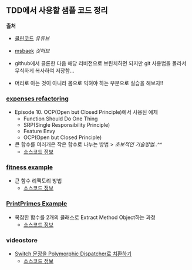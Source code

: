 ## TDD에서 사용할 샘플 코드 정리

**출처**
* [클린코드](https://www.youtube.com/playlist?list=PLuLb6MC4SOvXCRePHrb4e-EYadjZ9KHyH) _유튜브_
* [msbaek](https://github.com/msbaek/) _깃허브_

* github에서 클론한 다음 해당 리비전으로 브린치하면 되지만 git 사용법을 몰라서 무식하게 복사하여 저장함...
* 머리로 아는 것이 아니라 몸으로 익혀야 하는 부분으로 실습을 해보자!!

### [expenses refactoring](https://github.com/msbaek/expense/)
* Episode 10. OCP(Open but Closed Principle)에서 사용된 예제
    - Function Should Do One Thing
    - SRP(Single Responsibility Principle)
    - Feature Envy
    - OCP(Open but Closed Principle)
* 큰 함수를 여러개은 작은 함수로 나누는 방법 > _초보적인 기술방법..^^_
    - [소스코드 정보](https://github.com/msbaek/expense/commit/114deae805259d0dc6c3b7bdbba97e2f2bdc55f5?diff=unified)

### [fitness example](https://github.com/msbaek/fitness-example)
* 큰 함수 리팩토리 방법
    - [소스코드 정보](https://github.com/msbaek/fitness-example/commit/464fe42929b93fefcb9b99980db76ec1c34a3881#diff-0494caf1dfbc3a4ff5b53428cae27fc3)

### [PrintPrimes Example](https://github.com/msbaek/print-prime)
* 복잡한 함수를 2개의 클래스로 Extract Method Object하는 과정
    - [소스코드 정보](https://github.com/msbaek/print-prime/commit/c9e14d7e0d506c8b3b037cd86b0cb7737ac0a07b#diff-25d902c24283ab8cfbac54dfa101ad31)

### videostore
* [Switch 문장을 Polymorphic Dispatcher로 치환하기](https://github.com/msbaek/videostore)
    - [소스코드 정보](https://github.com/msbaek/videostore/commit/96948b22da842093c291ff876845bfc485710ab4#diff-25d902c24283ab8cfbac54dfa101ad31)
